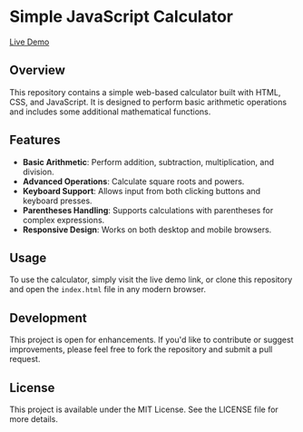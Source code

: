 # Simple JavaScript Calculator

[Live Demo](https://willcoderhz.github.io/calculatorjs/)

## Overview
This repository contains a simple web-based calculator built with HTML, CSS, and JavaScript. It is designed to perform basic arithmetic operations and includes some additional mathematical functions.

## Features
- **Basic Arithmetic**: Perform addition, subtraction, multiplication, and division.
- **Advanced Operations**: Calculate square roots and powers.
- **Keyboard Support**: Allows input from both clicking buttons and keyboard presses.
- **Parentheses Handling**: Supports calculations with parentheses for complex expressions.
- **Responsive Design**: Works on both desktop and mobile browsers.

## Usage
To use the calculator, simply visit the live demo link, or clone this repository and open the `index.html` file in any modern browser.

## Development
This project is open for enhancements. If you'd like to contribute or suggest improvements, please feel free to fork the repository and submit a pull request.

## License
This project is available under the MIT License. See the LICENSE file for more details.
